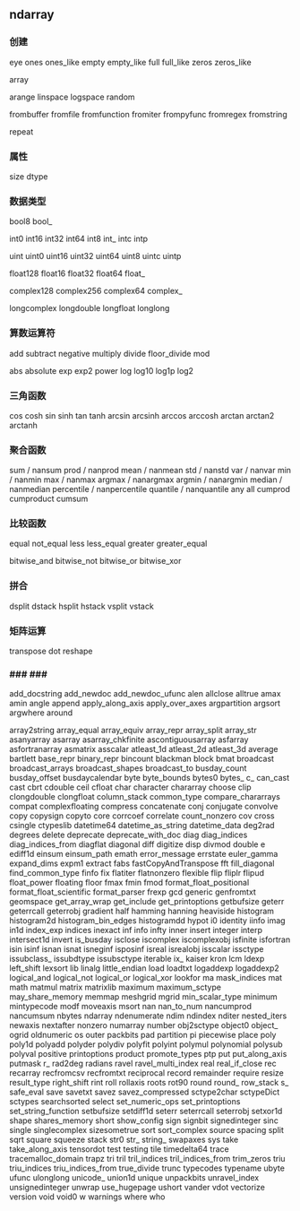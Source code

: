 ## ndarray

### 创建

eye
ones
ones_like
empty
empty_like
full
full_like
zeros
zeros_like

array

arange
linspace
logspace
random


frombuffer
fromfile
fromfunction
fromiter
frompyfunc
fromregex
fromstring

repeat

### 属性

size
dtype


### 数据类型

bool8
bool_

int0
int16
int32
int64
int8
int_
intc
intp

uint
uint0
uint16
uint32
uint64
uint8
uintc
uintp

float128
float16
float32
float64
float_

complex128
complex256
complex64
complex_

longcomplex
longdouble
longfloat
longlong


### 算数运算符
add
subtract
negative
multiply
divide
floor_divide
mod

abs
absolute
exp
exp2
power
log
log10
log1p
log2


### 三角函数
cos
cosh
sin
sinh
tan
tanh
arcsin
arcsinh
arccos
arccosh
arctan
arctan2
arctanh

### 聚合函数

sum / nansum
prod / nanprod
mean / nanmean
std / nanstd
var / nanvar
min / nanmin
max / nanmax
argmax / nanargmax
argmin / nanargmin
median / nanmedian
percentile / nanpercentile
quantile / nanquantile
any
all
cumprod
cumproduct
cumsum


### 比较函数

equal
not_equal
less
less_equal
greater
greater_equal

bitwise_and
bitwise_not
bitwise_or
bitwise_xor

### 拼合
dsplit
dstack
hsplit
hstack
vsplit
vstack

### 矩阵运算
transpose
dot
reshape



### ### ### ###
add_docstring
add_newdoc
add_newdoc_ufunc
alen
allclose
alltrue
amax
amin
angle
append
apply_along_axis
apply_over_axes
argpartition
argsort
argwhere
around

array2string
array_equal
array_equiv
array_repr
array_split
array_str
asanyarray
asarray
asarray_chkfinite
ascontiguousarray
asfarray
asfortranarray
asmatrix
asscalar
atleast_1d
atleast_2d
atleast_3d
average
bartlett
base_repr
binary_repr
bincount
blackman
block
bmat
broadcast
broadcast_arrays
broadcast_shapes
broadcast_to
busday_count
busday_offset
busdaycalendar
byte
byte_bounds
bytes0
bytes_
c_
can_cast
cast
cbrt
cdouble
ceil
cfloat
char
character
chararray
choose
clip
clongdouble
clongfloat
column_stack
common_type
compare_chararrays
compat
complexfloating
compress
concatenate
conj
conjugate
convolve
copy
copysign
copyto
core
corrcoef
correlate
count_nonzero
cov
cross
csingle
ctypeslib
datetime64
datetime_as_string
datetime_data
deg2rad
degrees
delete
deprecate
deprecate_with_doc
diag
diag_indices
diag_indices_from
diagflat
diagonal
diff
digitize
disp
divmod
double
e
ediff1d
einsum
einsum_path
emath
error_message
errstate
euler_gamma
expand_dims
expm1
extract
fabs
fastCopyAndTranspose
fft
fill_diagonal
find_common_type
finfo
fix
flatiter
flatnonzero
flexible
flip
fliplr
flipud
float_power
floating
floor
fmax
fmin
fmod
format_float_positional
format_float_scientific
format_parser
frexp
gcd
generic
genfromtxt
geomspace
get_array_wrap
get_include
get_printoptions
getbufsize
geterr
geterrcall
geterrobj
gradient
half
hamming
hanning
heaviside
histogram
histogram2d
histogram_bin_edges
histogramdd
hypot
i0
identity
iinfo
imag
in1d
index_exp
indices
inexact
inf
info
infty
inner
insert
integer
interp
intersect1d
invert
is_busday
isclose
iscomplex
iscomplexobj
isfinite
isfortran
isin
isinf
isnan
isnat
isneginf
isposinf
isreal
isrealobj
isscalar
issctype
issubclass_
issubdtype
issubsctype
iterable
ix_
kaiser
kron
lcm
ldexp
left_shift
lexsort
lib
linalg
little_endian
load
loadtxt
logaddexp
logaddexp2
logical_and
logical_not
logical_or
logical_xor
lookfor
ma
mask_indices
mat
math
matmul
matrix
matrixlib
maximum
maximum_sctype
may_share_memory
memmap
meshgrid
mgrid
min_scalar_type
minimum
mintypecode
modf
moveaxis
msort
nan
nan_to_num
nancumprod
nancumsum
nbytes
ndarray
ndenumerate
ndim
ndindex
nditer
nested_iters
newaxis
nextafter
nonzero
numarray
number
obj2sctype
object0
object_
ogrid
oldnumeric
os
outer
packbits
pad
partition
pi
piecewise
place
poly
poly1d
polyadd
polyder
polydiv
polyfit
polyint
polymul
polynomial
polysub
polyval
positive
printoptions
product
promote_types
ptp
put
put_along_axis
putmask
r_
rad2deg
radians
ravel
ravel_multi_index
real
real_if_close
rec
recarray
recfromcsv
recfromtxt
reciprocal
record
remainder
require
resize
result_type
right_shift
rint
roll
rollaxis
roots
rot90
round
round_
row_stack
s_
safe_eval
save
savetxt
savez
savez_compressed
sctype2char
sctypeDict
sctypes
searchsorted
select
set_numeric_ops
set_printoptions
set_string_function
setbufsize
setdiff1d
seterr
seterrcall
seterrobj
setxor1d
shape
shares_memory
short
show_config
sign
signbit
signedinteger
sinc
single
singlecomplex
sizesometrue
sort
sort_complex
source
spacing
split
sqrt
square
squeeze
stack
str0
str_
string_
swapaxes
sys
take
take_along_axis
tensordot
test
testing
tile
timedelta64
trace
tracemalloc_domain
trapz
tri
tril
tril_indices
tril_indices_from
trim_zeros
triu
triu_indices
triu_indices_from
true_divide
trunc
typecodes
typename
ubyte
ufunc
ulonglong
unicode_
union1d
unique
unpackbits
unravel_index
unsignedinteger
unwrap
use_hugepage
ushort
vander
vdot
vectorize
version
void
void0
w
warnings
where
who


